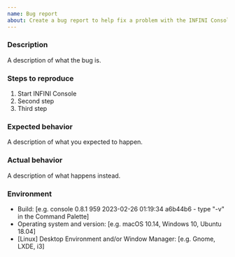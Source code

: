 ```yaml
---
name: Bug report
about: Create a bug report to help fix a problem with the INFINI Console
---
```


### Description

A description of what the bug is.

### Steps to reproduce

1. Start INFINI Console
2. Second step
3. Third step

### Expected behavior

A description of what you expected to happen.

### Actual behavior

A description of what happens instead.

### Environment

- Build: [e.g. console 0.8.1 959 2023-02-26 01:19:34 a6b44b6 - type "-v" in the Command Palette]
- Operating system and version: [e.g. macOS 10.14, Windows 10, Ubuntu 18.04]
- [Linux] Desktop Environment and/or Window Manager: [e.g. Gnome, LXDE, i3]
